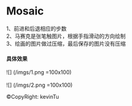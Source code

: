 # Mosaic

1、前进和后退相应的步数<br/>
2、马赛克是张笔触图片，根据手指滑动的方向绘制<br/>
3、绘画的图片做过压缩，最后保存的图片没有压缩<br/>

#### 具体效果

![] (/imgs/1.png =100x100)
<br/>
<br/>
![] (/imgs/2.png =100x100)

&copy;CopyRight: kevinTu

